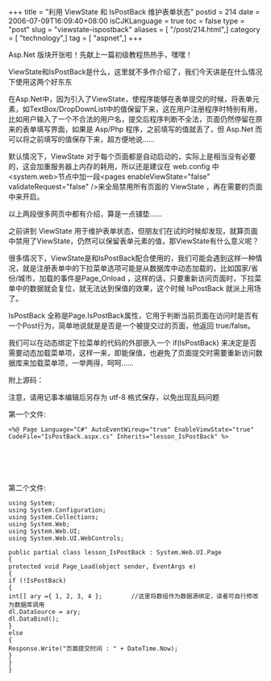 +++
title = "利用 ViewState 和 IsPostBack 维护表单状态"
postid = 214
date = 2006-07-09T16:09:40+08:00
isCJKLanguage = true
toc = false
type = "post"
slug = "viewstate-ispostback"
aliases = [ "/post/214.html",]
category = [ "technology",]
tag = [ "aspnet",]
+++


Asp.Net 版块开张啦！先献上一篇初级教程热热手，嘿嘿！

ViewState和IsPostBack是什么，这里就不多作介绍了，我们今天讲是在什么情况下使用这两个好东东

在Asp.Net中，因为引入了ViewState，使程序能够在表单提交的时候，将表单元素，如TextBox/DropDownList中的值保留下来，这在用户注册程序时特别有用，比如用户输入了一个不合法的用户名，提交后程序判断不全法，页面仍然停留在原来的表单填写界面，如果是
Asp/Php 程序，之前填写的值就丢了，但 Asp.Net
而可以将之前填写的值保存下来，超方便地说……

默认情况下，ViewState
对于每个页面都是自动启动的，实际上是相当没有必要的，这会加重服务器上内存的耗用，所以还是建议在
web.config 中\<system.web\>节点中加一段\<pages enableViewState="false"
validateRequest="false" /\>来全局禁用所有页面的 ViewState
，再在需要的页面中来开启。

以上两段很多网页中都有介绍，算是一点铺垫……<!--more-->

之前讲到 ViewState
用于维护表单状态，但朋友们在试的时候却发现，就算页面中禁用了ViewState，仍然可以保留表单元素的值，那ViewState有什么意义呢？

很多情况下，ViewState是和IsPostBack配合使用的，我们可能会遇到这样一种情况，就是注册表单中的下拉菜单选项可能是从数据库中动态加载的，比如国家/省份/城市，加载的事件是Page\_Onload
，这样的话，只要重新访问页面时，下拉菜单中的数据就会复位，就无法达到保值的效果，这个时候
IsPostBack 就派上用场了。

IsPostBack
全称是Page.IsPostBack属性，它用于判断当前页面在访问时是否有一个Post行为，简单地说就是是否是一个被提交过的页面，他返回
true/false。

我们可以在动态绑定下拉菜单的代码的外部嵌入一个 if(IsPostBack)
来决定是否需要动态加载菜单项，这样一来，即能保值，也避免了页面提交时需要重新访问数据库来加载菜单项，一举两得，呵呵……

附上源码：

注意，请用记事本编辑后另存为 utf-8 格式保存，以免出现乱码问题

第一个文件:

``` {line="1" lang="html"}
<%@ Page Language="C#" AutoEventWireup="true" EnableViewState="true" CodeFile="IsPostBack.aspx.cs" Inherits="lesson_IsPostBack" %>




         

```

第二个文件:

``` {line="1" lang="java"}
using System;
using System.Configuration;
using System.Collections;
using System.Web;
using System.Web.UI;
using System.Web.UI.WebControls;

public partial class lesson_IsPostBack : System.Web.UI.Page
{
protected void Page_Load(object sender, EventArgs e)
{
if (!IsPostBack)
{
int[] ary ={ 1, 2, 3, 4 };        //这里将数组作为数据源绑定，读者可自行修改为数据库调用
dl.DataSource = ary;
dl.DataBind();
}
else
{
Response.Write("页面提交时间 : " + DateTime.Now);
}
}
}
```
